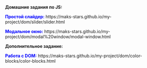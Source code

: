 <p><b>Домашние задания по JS:</b></p>
<p><b><font color="blue">Простой слайдер:</font></b> https://maks-stars.github.io/my-project/dom/slider/slider.html</p>
<p><b><font color="blue">Модальное окно:</font></b> https://maks-stars.github.io/my-project/dom/modal%20window/modal-window.html</p>

<p><b>Дополнительное задание:</b></p>
<p><b><font color="blue">Работа с DOM:</font></b> https://maks-stars.github.io/my-project/dom/color-blocks/color-blocks.html
</p>
